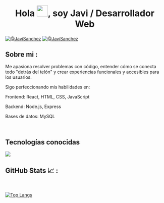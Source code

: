
<h1 align="center">Hola <img src="https://media.giphy.com/media/hvRJCLFzcasrR4ia7z/giphy.gif" width="35">, soy Javi / Desarrollador Web </h1>

<p align="center">

<a href="https://www.linkedin.com/in/javi-sanchez-santos" target="blank"><img align="center" src="https://img.shields.io/badge/LinkedIn-0077B5?style=for-the-badge&logo=linkedin&logoColor=white" alt="@JaviSanchez" /></a>
<a href="mailto:javisanchez800@gmail.com" target="blank"><img align="center" src="https://img.shields.io/badge/Gmail-D14836?style=for-the-badge&logo=gmail&logoColor=white" alt="@JaviSanchez" /></a>

</p>

## Sobre mi :

<p align="left">
Me apasiona resolver problemas con código, entender cómo se conecta todo "detrás del telón" y crear experiencias funcionales y accesibles para los usuarios.

Sigo perfeccionando mis habilidades en:

Frontend: React, HTML, CSS, JavaScript

Backend: Node.js, Express

Bases de datos: MySQL

</p>

<br>

<h2>Tecnologías conocidas</h2>

<p align="left">

<a href="https://skillicons.dev">
    <img src="https://skillicons.dev/icons?i=html,css,sass,bootstrap,react,github,js,nodejs,postman,mysql,express,wordpress,vscode,discord&perline=7" />
</a>

<br>


## GitHub Stats 📈 :

<br>

 [![Top Langs](https://github-readme-stats.vercel.app/api/top-langs/?username=JaviAlcoy90&theme=algolia)](https://github.com/JaviAlcoy90/github-readme-stats) 

<br>

